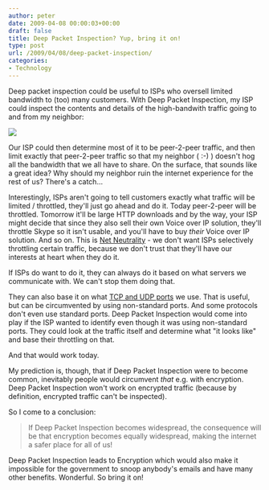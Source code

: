 ```yaml
---
author: peter
date: 2009-04-08 00:00:03+00:00
draft: false
title: Deep Packet Inspection? Yup, bring it on!
type: post
url: /2009/04/08/deep-packet-inspection/
categories:
- Technology
---
```




Deep packet inspection could be useful to ISPs who oversell  limited bandwidth to (too) many customers. With Deep Packet Inspection,  my ISP could inspect the contents and details of the high-bandwith traffic going to and from my  neighbor:

[![](http://www.morch.com/wp-content/uploads/2009/04/deepPacketInspection.gif)
](https://www.dpacket.org/articles/digging-deeper-deep-packet-inspection-dpi)

Our ISP could then determine most of it to be peer-2-peer traffic, and then limit  exactly that peer-2-peer traffic so that my neighbor ( :-) ) doesn't hog all  the bandwidth that we all have to share. On the surface, that sounds  like a great idea? Why should my neighbor ruin the internet experience  for the rest of us? There's a catch...

Interestingly, ISPs aren't going to tell customers exactly what  traffic will be limited / throttled, they'll just go ahead and do it.  Today peer-2-peer will be throttled. Tomorrow it'll be large HTTP  downloads and by the way, your ISP might decide that since they also  sell their own Voice over IP solution, they'll throttle Skype so it  isn't usable, and you'll have to buy _their_ Voice over IP solution. And so on. This is [Net Neutrality](http://www.savetheinternet.com/frequently-asked-questions) - we don't want ISPs selectively throttling certain traffic, because we  don't trust that they'll have our interests at heart when they do it.

If ISPs do want to do it, they can always do it based on what servers we communicate with. We can't stop them doing that.

They can also base it on what [TCP and UDP ports](http://en.wikipedia.org/wiki/TCP_and_UDP_port) we use. That is useful, but can be circumvented by using non-standard  ports. And some protocols don't even use standard ports. Deep Packet  Inspection would come into play if the ISP wanted to identify even  though it was using non-standard ports. They could look at the traffic  itself and determine what "it looks like" and base their throttling on  that.

And that would work today.

My prediction is, though, that if Deep Packet Inspection were to become common, inevitably people would circumvent _that_ e.g. with encryption. Deep Packet Inspection won't work on encrypted  traffic (because by definition, encrypted traffic can't be inspected).

So I come to a conclusion:


<blockquote>If Deep Packet Inspection becomes widespread, the  consequence will be that encryption becomes equally widespread, making  the internet a safer place for all of us!</blockquote>


Deep Packet Inspection leads to Encryption which would also make it  impossible for the government to snoop anybody's emails and have many  other benefits. Wonderful. So bring it on!


